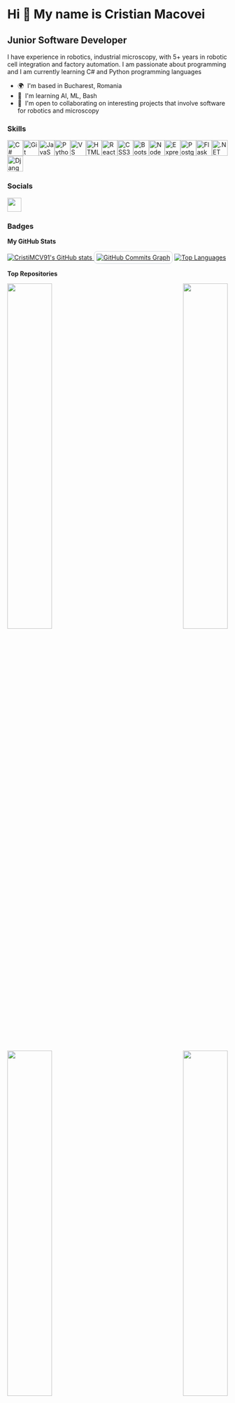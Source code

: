 Hi 👋 My name is Cristian Macovei
=================================

Junior Software Developer
-------------------------

I have experience in robotics, industrial microscopy, with 5+ years in robotic cell integration and factory automation. I am passionate about programming and I am currently learning C# and Python programming languages

* 🌍  I'm based in Bucharest, Romania
* 🧠  I'm learning AI, ML, Bash
* 🤝  I'm open to collaborating on interesting projects that involve software for robotics and microscopy

### Skills


<p align="left">
<a href="https://docs.microsoft.com/en-us/dotnet/csharp/" target="_blank" rel="noreferrer"><img src="https://raw.githubusercontent.com/danielcranney/readme-generator/main/public/icons/skills/csharp-colored.svg" width="36" height="36" alt="C#" /></a><a href="https://git-scm.com/" target="_blank" rel="noreferrer"><img src="https://raw.githubusercontent.com/danielcranney/readme-generator/main/public/icons/skills/git-colored.svg" width="36" height="36" alt="Git" /></a><a href="https://developer.mozilla.org/en-US/docs/Web/JavaScript" target="_blank" rel="noreferrer"><img src="https://raw.githubusercontent.com/danielcranney/readme-generator/main/public/icons/skills/javascript-colored.svg" width="36" height="36" alt="JavaScript" /></a><a href="https://www.python.org/" target="_blank" rel="noreferrer"><img src="https://raw.githubusercontent.com/danielcranney/readme-generator/main/public/icons/skills/python-colored.svg" width="36" height="36" alt="Python" /></a><a href="https://code.visualstudio.com/" target="_blank" rel="noreferrer"><img src="https://raw.githubusercontent.com/danielcranney/readme-generator/main/public/icons/skills/visualstudiocode.svg" width="36" height="36" alt="VS Code" /></a><a href="https://developer.mozilla.org/en-US/docs/Glossary/HTML5" target="_blank" rel="noreferrer"><img src="https://raw.githubusercontent.com/danielcranney/readme-generator/main/public/icons/skills/html5-colored.svg" width="36" height="36" alt="HTML5" /></a><a href="https://reactjs.org/" target="_blank" rel="noreferrer"><img src="https://raw.githubusercontent.com/danielcranney/readme-generator/main/public/icons/skills/react-colored.svg" width="36" height="36" alt="React" /></a><a href="https://www.w3.org/TR/CSS/#css" target="_blank" rel="noreferrer"><img src="https://raw.githubusercontent.com/danielcranney/readme-generator/main/public/icons/skills/css3-colored.svg" width="36" height="36" alt="CSS3" /></a><a href="https://getbootstrap.com/" target="_blank" rel="noreferrer"><img src="https://raw.githubusercontent.com/danielcranney/readme-generator/main/public/icons/skills/bootstrap-colored.svg" width="36" height="36" alt="Bootstrap" /></a><a href="https://nodejs.org/en/" target="_blank" rel="noreferrer"><img src="https://raw.githubusercontent.com/danielcranney/readme-generator/main/public/icons/skills/nodejs-colored.svg" width="36" height="36" alt="NodeJS" /></a><a href="https://expressjs.com/" target="_blank" rel="noreferrer"><img src="https://raw.githubusercontent.com/danielcranney/readme-generator/main/public/icons/skills/express-colored.svg" width="36" height="36" alt="Express" /></a><a href="https://www.postgresql.org/" target="_blank" rel="noreferrer"><img src="https://raw.githubusercontent.com/danielcranney/readme-generator/main/public/icons/skills/postgresql-colored.svg" width="36" height="36" alt="PostgreSQL" /></a><a href="https://flask.palletsprojects.com/en/2.0.x/" target="_blank" rel="noreferrer"><img src="https://raw.githubusercontent.com/danielcranney/readme-generator/main/public/icons/skills/flask-colored.svg" width="36" height="36" alt="Flask" /></a><a href="https://dotnet.microsoft.com/en-us/" target="_blank" rel="noreferrer"><img src="https://raw.githubusercontent.com/danielcranney/readme-generator/main/public/icons/skills/dot-net-colored.svg" width="36" height="36" alt=".NET" /></a><a href="https://www.djangoproject.com/" target="_blank" rel="noreferrer"><img src="https://raw.githubusercontent.com/danielcranney/readme-generator/main/public/icons/skills/django-colored.svg" width="36" height="36" alt="Django" /></a>
</p>


### Socials

<p align="left"> <a href="https://www.github.com/CristiMCV91" target="_blank" rel="noreferrer"> <picture> <source media="(prefers-color-scheme: dark)" srcset="https://raw.githubusercontent.com/danielcranney/readme-generator/main/public/icons/socials/github-dark.svg" /> <source media="(prefers-color-scheme: light)" srcset="https://raw.githubusercontent.com/danielcranney/readme-generator/main/public/icons/socials/github.svg" /> <img src="https://raw.githubusercontent.com/danielcranney/readme-generator/main/public/icons/socials/github.svg" width="32" height="32" /> </picture> </a></p>

### Badges

<b>My GitHub Stats</b>

<a href="http://www.github.com/CristiMCV91">
  <img src="https://github-readme-stats.vercel.app/api?username=CristiMCV91&show_icons=true&hide=&count_private=true&title_color=7b2cbf&text_color=000000&icon_color=3b82f6&bg_color=#FFFFFF&hide_border=true&border_color=d1d5db" alt="CristiMCV91's GitHub stats" />
</a>

<a href="http://www.github.com/CristiMCV91" style="border: 1px solid #d1d5db; padding: 5px; border-radius: 8px; display: inline-block;">
  <img src="https://github-readme-activity-graph.vercel.app/graph?username=CristiMCV91&bg_color=FFFFFF&title_color=7b2cbf&color=000000&line=3b82f6&point=7b2cbf&area=true" alt="GitHub Commits Graph" />
</a>


<a href="https://github.com/CristiMCV91" align="left">
  <img src="https://github-readme-stats.vercel.app/api/top-langs/?username=CristiMCV91&langs_count=10&title_color=7b2cbf&text_color=000000&icon_color=3b82f6&bg_color=#FFFFFF&hide_border=true&locale=en&custom_title=Top%20Languages&border_color=d1d5db" alt="Top Languages" />
</a>

<b>Top Repositories</b>

<div width="100%" align="center">
  <a href="https://github.com/CristiMCV91/BreakoutGame" align="left">
    <img align="left" width="45%" src="https://github-readme-stats.vercel.app/api/pin/?username=CristiMCV91&repo=BreakoutGame&title_color=7b2cbf&text_color=000000&icon_color=3b82f6&bg_color=#FFFFFF&hide_border=true&locale=en&border_color=d1d5db" />
  </a>

  <a href="https://github.com/CristiMCV91/CocktailFinder" align="right">
    <img align="right" width="45%" src="https://github-readme-stats.vercel.app/api/pin/?username=CristiMCV91&repo=CocktailFinder&title_color=7b2cbf&text_color=000000&icon_color=3b82f6&bg_color=#FFFFFF&hide_border=true&locale=en&border_color=d1d5db" />
  </a>
</div>

<br /><br /><br /><br /><br />

<div width="100%" align="center">
  <a href="https://github.com/CristiMCV91/PersonalLibraryDesktopApp" align="left">
    <img align="left" width="45%" src="https://github-readme-stats.vercel.app/api/pin/?username=CristiMCV91&repo=PersonalLibraryDesktopApp&title_color=7b2cbf&text_color=000000&icon_color=3b82f6&bg_color=#FFFFFF&hide_border=true&locale=en&border_color=d1d5db" />
  </a>
  <a href="https://github.com/CristiMCV91/TypingSpeedTest" align="right">
    <img align="right" width="45%" src="https://github-readme-stats.vercel.app/api/pin/?username=CristiMCV91&repo=TypingSpeedTest&title_color=7b2cbf&text_color=000000&icon_color=3b82f6&bg_color=#FFFFFF&hide_border=true&locale=en&border_color=d1d5db" />
  </a>
</div>
